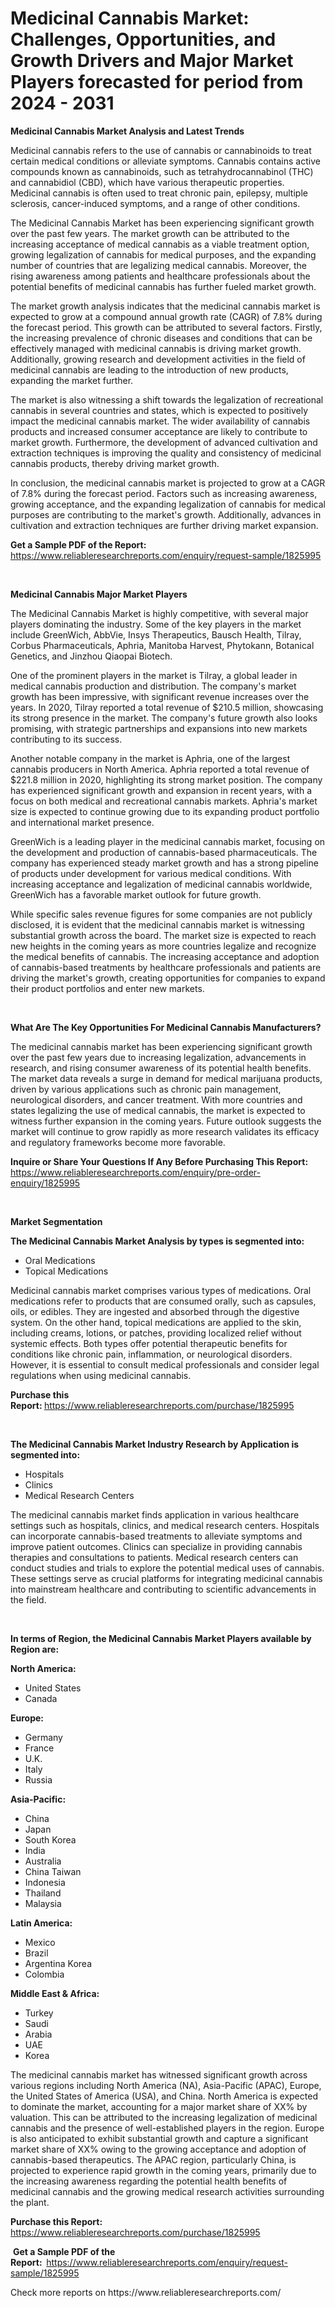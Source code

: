 <p><h1>Medicinal Cannabis Market: Challenges, Opportunities, and Growth Drivers and Major Market Players forecasted for period from 2024 - 2031</h1></p><p><strong>Medicinal Cannabis Market Analysis and Latest Trends</strong></p>
<p><p>Medicinal cannabis refers to the use of cannabis or cannabinoids to treat certain medical conditions or alleviate symptoms. Cannabis contains active compounds known as cannabinoids, such as tetrahydrocannabinol (THC) and cannabidiol (CBD), which have various therapeutic properties. Medicinal cannabis is often used to treat chronic pain, epilepsy, multiple sclerosis, cancer-induced symptoms, and a range of other conditions.</p><p>The Medicinal Cannabis Market has been experiencing significant growth over the past few years. The market growth can be attributed to the increasing acceptance of medical cannabis as a viable treatment option, growing legalization of cannabis for medical purposes, and the expanding number of countries that are legalizing medical cannabis. Moreover, the rising awareness among patients and healthcare professionals about the potential benefits of medicinal cannabis has further fueled market growth.</p><p>The market growth analysis indicates that the medicinal cannabis market is expected to grow at a compound annual growth rate (CAGR) of 7.8% during the forecast period. This growth can be attributed to several factors. Firstly, the increasing prevalence of chronic diseases and conditions that can be effectively managed with medicinal cannabis is driving market growth. Additionally, growing research and development activities in the field of medicinal cannabis are leading to the introduction of new products, expanding the market further.</p><p>The market is also witnessing a shift towards the legalization of recreational cannabis in several countries and states, which is expected to positively impact the medicinal cannabis market. The wider availability of cannabis products and increased consumer acceptance are likely to contribute to market growth. Furthermore, the development of advanced cultivation and extraction techniques is improving the quality and consistency of medicinal cannabis products, thereby driving market growth.</p><p>In conclusion, the medicinal cannabis market is projected to grow at a CAGR of 7.8% during the forecast period. Factors such as increasing awareness, growing acceptance, and the expanding legalization of cannabis for medical purposes are contributing to the market's growth. Additionally, advances in cultivation and extraction techniques are further driving market expansion.</p></p>
<p><strong>Get a Sample PDF of the Report:&nbsp;</strong> <a href="https://www.reliableresearchreports.com/enquiry/request-sample/1825995">https://www.reliableresearchreports.com/enquiry/request-sample/1825995</a></p>
<p>&nbsp;</p>
<p><strong>Medicinal Cannabis Major Market Players</strong></p>
<p><p>The Medicinal Cannabis Market is highly competitive, with several major players dominating the industry. Some of the key players in the market include GreenWich, AbbVie, Insys Therapeutics, Bausch Health, Tilray, Corbus Pharmaceuticals, Aphria, Manitoba Harvest, Phytokann, Botanical Genetics, and Jinzhou Qiaopai Biotech.</p><p>One of the prominent players in the market is Tilray, a global leader in medical cannabis production and distribution. The company's market growth has been impressive, with significant revenue increases over the years. In 2020, Tilray reported a total revenue of $210.5 million, showcasing its strong presence in the market. The company's future growth also looks promising, with strategic partnerships and expansions into new markets contributing to its success.</p><p>Another notable company in the market is Aphria, one of the largest cannabis producers in North America. Aphria reported a total revenue of $221.8 million in 2020, highlighting its strong market position. The company has experienced significant growth and expansion in recent years, with a focus on both medical and recreational cannabis markets. Aphria's market size is expected to continue growing due to its expanding product portfolio and international market presence.</p><p>GreenWich is a leading player in the medicinal cannabis market, focusing on the development and production of cannabis-based pharmaceuticals. The company has experienced steady market growth and has a strong pipeline of products under development for various medical conditions. With increasing acceptance and legalization of medicinal cannabis worldwide, GreenWich has a favorable market outlook for future growth.</p><p>While specific sales revenue figures for some companies are not publicly disclosed, it is evident that the medicinal cannabis market is witnessing substantial growth across the board. The market size is expected to reach new heights in the coming years as more countries legalize and recognize the medical benefits of cannabis. The increasing acceptance and adoption of cannabis-based treatments by healthcare professionals and patients are driving the market's growth, creating opportunities for companies to expand their product portfolios and enter new markets.</p></p>
<p>&nbsp;</p>
<p><strong>What Are The Key Opportunities For Medicinal Cannabis Manufacturers?</strong></p>
<p><p>The medicinal cannabis market has been experiencing significant growth over the past few years due to increasing legalization, advancements in research, and rising consumer awareness of its potential health benefits. The market data reveals a surge in demand for medical marijuana products, driven by various applications such as chronic pain management, neurological disorders, and cancer treatment. With more countries and states legalizing the use of medical cannabis, the market is expected to witness further expansion in the coming years. Future outlook suggests the market will continue to grow rapidly as more research validates its efficacy and regulatory frameworks become more favorable.</p></p>
<p><strong>Inquire or Share Your Questions If Any Before Purchasing This Report:</strong> <a href="https://www.reliableresearchreports.com/enquiry/pre-order-enquiry/1825995">https://www.reliableresearchreports.com/enquiry/pre-order-enquiry/1825995</a></p>
<p>&nbsp;</p>
<p><strong>Market Segmentation</strong></p>
<p><strong>The Medicinal Cannabis Market Analysis by types is segmented into:</strong></p>
<p><ul><li>Oral Medications</li><li>Topical Medications</li></ul></p>
<p><p>Medicinal cannabis market comprises various types of medications. Oral medications refer to products that are consumed orally, such as capsules, oils, or edibles. They are ingested and absorbed through the digestive system. On the other hand, topical medications are applied to the skin, including creams, lotions, or patches, providing localized relief without systemic effects. Both types offer potential therapeutic benefits for conditions like chronic pain, inflammation, or neurological disorders. However, it is essential to consult medical professionals and consider legal regulations when using medicinal cannabis.</p></p>
<p><strong>Purchase this Report:&nbsp;</strong><a href="https://www.reliableresearchreports.com/purchase/1825995">https://www.reliableresearchreports.com/purchase/1825995</a></p>
<p>&nbsp;</p>
<p><strong>The Medicinal Cannabis Market Industry Research by Application is segmented into:</strong></p>
<p><ul><li>Hospitals</li><li>Clinics</li><li>Medical Research Centers</li></ul></p>
<p><p>The medicinal cannabis market finds application in various healthcare settings such as hospitals, clinics, and medical research centers. Hospitals can incorporate cannabis-based treatments to alleviate symptoms and improve patient outcomes. Clinics can specialize in providing cannabis therapies and consultations to patients. Medical research centers can conduct studies and trials to explore the potential medical uses of cannabis. These settings serve as crucial platforms for integrating medicinal cannabis into mainstream healthcare and contributing to scientific advancements in the field.</p></p>
<p>&nbsp;</p>
<p><strong>In terms of Region, the Medicinal Cannabis Market Players available by Region are:</strong></p>
<p>
    <p> <strong> North America: </strong>
        <ul>
            <li>United States</li>
            <li>Canada</li>
        </ul>
        </p> 
    <p> <strong> Europe: </strong>
        <ul>
            <li>Germany</li>
            <li>France</li>
            <li>U.K.</li>
            <li>Italy</li>
            <li>Russia</li>
        </ul>
        </p> 
    <p> <strong> Asia-Pacific: </strong>
        <ul>
            <li>China</li>
            <li>Japan</li>
            <li>South Korea</li>
            <li>India</li>
            <li>Australia</li>
            <li>China Taiwan</li>
            <li>Indonesia</li>
            <li>Thailand</li>
            <li>Malaysia</li>
        </ul>
        </p> 
    <p> <strong> Latin America: </strong>
        <ul>
            <li>Mexico</li>
            <li>Brazil</li>
            <li>Argentina Korea</li>
            <li>Colombia</li>
        </ul>
        </p> 
    <p> <strong> Middle East & Africa: </strong>
        <ul>
            <li>Turkey</li>
            <li>Saudi</li>
            <li>Arabia</li>
            <li>UAE</li>
            <li>Korea</li>
        </ul>
    </p>
    </p>
<p><p>The medicinal cannabis market has witnessed significant growth across various regions including North America (NA), Asia-Pacific (APAC), Europe, the United States of America (USA), and China. North America is expected to dominate the market, accounting for a major market share of XX% by valuation. This can be attributed to the increasing legalization of medicinal cannabis and the presence of well-established players in the region. Europe is also anticipated to exhibit substantial growth and capture a significant market share of XX% owing to the growing acceptance and adoption of cannabis-based therapeutics. The APAC region, particularly China, is projected to experience rapid growth in the coming years, primarily due to the increasing awareness regarding the potential health benefits of medicinal cannabis and the growing medical research activities surrounding the plant.</p></p>
<p><strong>Purchase this Report: </strong><a href="https://www.reliableresearchreports.com/purchase/1825995">https://www.reliableresearchreports.com/purchase/1825995</a></p>
<p>&nbsp;<strong>Get a Sample PDF of the Report:&nbsp;&nbsp;</strong><a href="https://www.reliableresearchreports.com/enquiry/request-sample/1825995">https://www.reliableresearchreports.com/enquiry/request-sample/1825995</a></p>
<p><strong></strong></p>
<p>Check more reports on https://www.reliableresearchreports.com/</p>